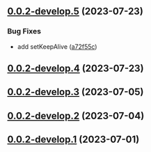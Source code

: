 ## [0.0.2-develop.5](https://git.lumeweb.com/LumeWeb/rpc/compare/v0.0.2-develop.4...v0.0.2-develop.5) (2023-07-23)


### Bug Fixes

* add setKeepAlive ([a72f55c](https://git.lumeweb.com/LumeWeb/rpc/commit/a72f55c888617cd12c97f173b0c31518dddff627))

## [0.0.2-develop.4](https://git.lumeweb.com/LumeWeb/rpc/compare/v0.0.2-develop.3...v0.0.2-develop.4) (2023-07-23)

## [0.0.2-develop.3](https://git.lumeweb.com/LumeWeb/rpc/compare/v0.0.2-develop.2...v0.0.2-develop.3) (2023-07-05)

## [0.0.2-develop.2](https://git.lumeweb.com/LumeWeb/rpc/compare/v0.0.2-develop.1...v0.0.2-develop.2) (2023-07-04)

## [0.0.2-develop.1](https://git.lumeweb.com/LumeWeb/rpc/compare/v0.0.1...v0.0.2-develop.1) (2023-07-01)
